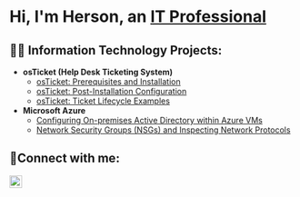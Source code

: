 <h1>Hi, I'm Herson, an <a href="https://www.linkedin.com/in/herson-guevara-29ab3127b/">IT Professional</a></h1>

<h2>👨‍💻 Information Technology Projects:</h2>

- <b>osTicket (Help Desk Ticketing System)</b>
  - [osTicket: Prerequisites and Installation](https://github.com/guevaraog/osticket-prereqs)
  - [osTicket: Post-Installation Configuration](https://github.com/guevaraog/post-install-config)
  - [osTicket: Ticket Lifecycle Examples](https://github.com/guevaraog/ticket-lifecycle)
- <b>Microsoft Azure</b>
  - [Configuring On-premises Active Directory within Azure VMs](https://github.com/guevaraog/configure-ad)
  - [Network Security Groups (NSGs) and Inspecting Network Protocols](https://github.com/guevaraog/azure-network-protocols)

<h2>🤳Connect with me:</h2>

[<img align="left" alt="Josh | LinkedIn" width="22px" src="https://cdn.jsdelivr.net/npm/simple-icons@v3/icons/linkedin.svg" />][linkedin]



[linkedin]: https://linkedin.com/in/Josh
